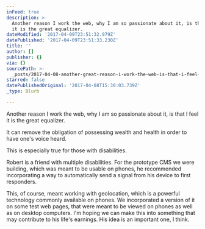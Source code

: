 ```yaml
---
inFeed: true
description: >-
  Another reason I work the web, why I am so passionate about it, is that I feel
  it is the great equalizer.
dateModified: '2017-04-09T23:51:32.979Z'
datePublished: '2017-04-09T23:51:33.230Z'
title: ''
author: []
publisher: {}
via: {}
sourcePath: >-
  _posts/2017-04-08-another-great-reason-i-work-the-web-is-that-i-feel-it-is-the.md
starred: false
datePublishedOriginal: '2017-04-08T15:30:03.739Z'
_type: Blurb

---
```

Another reason I work the web, why I am so passionate about it, is that I feel it is the great equalizer.

It can remove the obligation of possessing wealth and health in order to have one's voice heard.

This is especially true for those with disabilities.

Robert is a friend with multiple disabilities. For the prototype CMS we were building, which was meant to be usable on phones, he recommended incorporating a way to automatically send a signal from his device to first responders.

This, of course, meant working with geolocation, which is a powerful technology commonly available on phones. We incorporated a version of it on some test web pages, that were meant to be viewed on phones as well as on desktop computers. I'm hoping we can make this into something that may contribute to his life's earnings. His idea is an important one, I think.